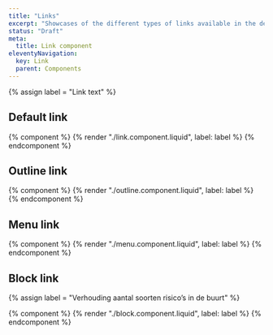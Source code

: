```yaml
---
title: "Links"
excerpt: "Showcases of the different types of links available in the design system."
status: "Draft"
meta:
  title: Link component
eleventyNavigation:
  key: Link
  parent: Components
---
```


{% assign label = "Link text" %}

## Default link

{% component %}
{% render "./link.component.liquid", label: label %}
{% endcomponent %}

## Outline link

{% component %}
{% render "./outline.component.liquid", label: label %}
{% endcomponent %}

## Menu link

{% component %}
{% render "./menu.component.liquid", label: label %}
{% endcomponent %}

## Block link

{% assign label = "Verhouding aantal soorten risico’s in de buurt" %}

{% component %}
{% render "./block.component.liquid", label: label %}
{% endcomponent %}
